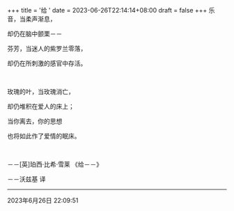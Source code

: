 +++
title = '给  '
date = 2023-06-26T22:14:14+08:00
draft = false
+++
乐音，当柔声渐息，

却仍在脑中颤栗－－

芬芳，当迷人的紫罗兰零落，

却仍在所刺激的感官中存活。

&nbsp;
&nbsp;

玫瑰的叶，当玫瑰消亡，

却仍堆积在爱人的床上；

当你离去，你的思想

也将如此作了爱情的眠床。

&nbsp;

－－[英]珀西·比希·雪莱 《给－－》

－－沃兹基 译


------------


2023年6月26日 22:09:51
